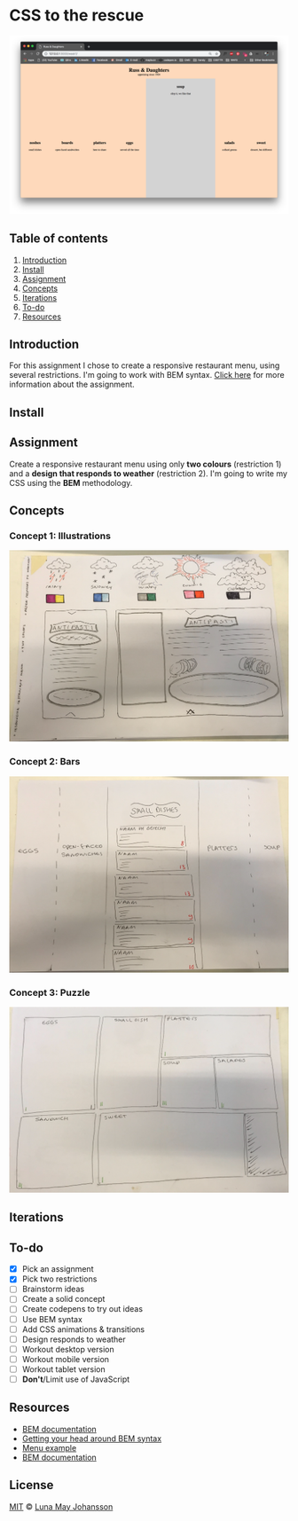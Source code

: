 # CSS to the rescue

![Restaurant menu](website.png)

## Table of contents
1. [Introduction](#Introduction)
2. [Install](#Install)
3. [Assignment](#Assignment)
4. [Concepts](#Concepts)
5. [Iterations](#Iterations)
6. [To-do](#To-do)
7. [Resources](#Resources)

## Introduction
For this assignment I chose to create a responsive restaurant menu, using several restrictions. I'm going to work with BEM syntax. [Click here](#Assignment) for more information about the assignment.

## Install


## Assignment
Create a responsive restaurant menu using only **two colours** (restriction 1) and a **design that responds to weather** (restriction 2). I'm going to write my CSS using the **BEM** methodology.  

## Concepts

### Concept 1: Illustrations
![Illustrations concept](concept-illustrations.png)

### Concept 2: Bars
![Bars concept](concept-bars.png)

### Concept 3: Puzzle
![Puzzle concept](concept-puzzle.png)

## Iterations


## To-do
- [x] Pick an assignment   
- [x] Pick two restrictions   
- [ ] Brainstorm ideas   
- [ ] Create a solid concept   
- [ ] Create codepens to try out ideas   
- [ ] Use BEM syntax   
- [ ] Add CSS animations & transitions   
- [ ] Design responds to weather   
- [ ] Workout desktop version   
- [ ] Workout mobile version   
- [ ] Workout tablet version   
- [ ] **Don't**/Limit use of JavaScript

## Resources
- [BEM documentation](http://getbem.com/)   
- [Getting your head around BEM syntax](https://csswizardry.com/2013/01/mindbemding-getting-your-head-round-bem-syntax/)   
- [Menu example](https://ambiance.vagebond.nl/html/template/grill/)   
- [BEM documentation](http://getbem.com/)   

## License
[MIT](LICENSE) © [Luna May Johansson](https://github.com/maybuzz)
